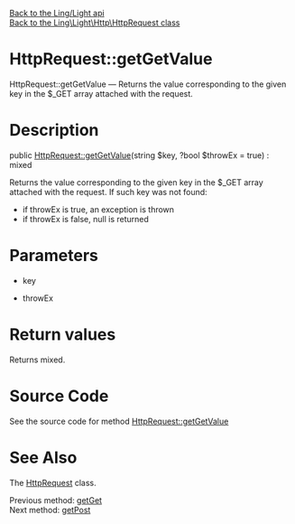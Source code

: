 [Back to the Ling/Light api](https://github.com/lingtalfi/Light/blob/master/doc/api/Ling/Light.md)<br>
[Back to the Ling\Light\Http\HttpRequest class](https://github.com/lingtalfi/Light/blob/master/doc/api/Ling/Light/Http/HttpRequest.md)


HttpRequest::getGetValue
================



HttpRequest::getGetValue — Returns the value corresponding to the given key in the $_GET array attached with the request.




Description
================


public [HttpRequest::getGetValue](https://github.com/lingtalfi/Light/blob/master/doc/api/Ling/Light/Http/HttpRequest/getGetValue.md)(string $key, ?bool $throwEx = true) : mixed




Returns the value corresponding to the given key in the $_GET array attached with the request.
If such key was not found:

- if throwEx is true, an exception is thrown
- if throwEx is false, null is returned




Parameters
================


- key

    

- throwEx

    


Return values
================

Returns mixed.








Source Code
===========
See the source code for method [HttpRequest::getGetValue](https://github.com/lingtalfi/Light/blob/master/Http/HttpRequest.php#L334-L343)


See Also
================

The [HttpRequest](https://github.com/lingtalfi/Light/blob/master/doc/api/Ling/Light/Http/HttpRequest.md) class.

Previous method: [getGet](https://github.com/lingtalfi/Light/blob/master/doc/api/Ling/Light/Http/HttpRequest/getGet.md)<br>Next method: [getPost](https://github.com/lingtalfi/Light/blob/master/doc/api/Ling/Light/Http/HttpRequest/getPost.md)<br>

